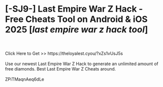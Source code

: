 # [-SJ9-] Last Empire War Z Hack - Free Cheats Tool on Android & iOS 2025 [*last empire war z hack tool*]
<br>
<br>Click Here to Get >> https://theloyalest.cyou/?xZs1vUsJ5s
<br>
<br>Use our newest Last Empire War Z Hack to generate an unlimited amount of free diamonds. Best Last Empire War Z Cheats around.
<br>
<br>ZPiTMaqnAeq6dLe

